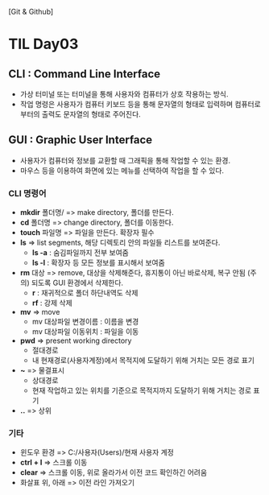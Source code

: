 [Git & Github]
# TIL Day03

## CLI : Command Line Interface
- 가상 터미널 또는 터미널을 통해 사용자와 컴퓨터가 상호 작용하는 방식.
- 작업 명령은 사용자가 컴퓨터 키보드 등을 통해 문자열의 형태로 입력하며 컴퓨터로부터의 출력도 문자열의 형태로 주어진다.

## GUI : Graphic User Interface
- 사용자가 컴퓨터와 정보를 교환할 때 그래픽을 통해 작업할 수 있는 환경.
- 마우스 등을 이용하여 화면에 있는 메뉴를 선택하여 작업을 할 수 있다.

### CLI 명령어
- **mkdir** 폴더명/  => make directory, 폴더를 만든다.
- **cd** 폴더명  => change directory, 폴더를 이동한다.
- **touch** 파일명  => 파일을 만든다. 확장자 필수
- **ls**  => list segments, 해당 디렉토리 안의 파일들 리스트를 보여준다.
  - **ls -a**  : 숨김파일까지 전부 보여줌
  - **ls -l**  : 확장자 등 모든 정보를 표시해서 보여줌
- **rm** 대상  => remove, 대상을 삭제해준다, 휴지통이 아닌 바로삭제, 복구 안됨
(주의) 되도록 GUI 환경에서 삭제한다.
  - **r** : 재귀적으로 폴더 하단내역도 삭제
  - **rf** :  강제 삭제
- **mv**  => move
  - mv 대상파일 변경이름  : 이름을 변경
  - mv 대상파일 이동위치  : 파일을 이동
- **pwd**  => present working directory
  - 절대경로
  - 내 현재경로(사용자계정)에서 목적지에 도달하기 위해 거치는 모든 경로 표기
- **~**  => 물결표시
  - 상대경로
  - 현재 작업하고 있는 위치를 기준으로 목적지까지 도달하기 위해 거치는 경로 표기
- **..**  => 상위

### 기타
- 윈도우 환경 => C:/사용자(Users)/현재 사용자 계정
- **ctrl + l**  => 스크롤 이동
- **clear**  => 스크롤 이동, 위로 올라가서 이전 코드 확인하긴 어려움
- 화살표 위, 아래  => 이전 라인 가져오기